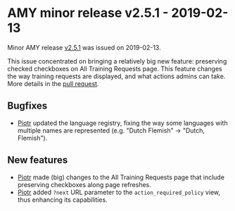# AMY minor release v2.5.1 - 2019-02-13

Minor AMY release [v2.5.1][] was issued on 2019-02-13.

This issue concentrated on bringing a relatively big new feature: preserving
checked checkboxes on All Training Requests page. This feature changes the way
training requests are displayed, and what actions admins can take. More details
in the [pull request](https://github.com/swcarpentry/amy/pull/1465).

## Bugfixes
* [Piotr][] updated the language registry, fixing the way some languages with
  multiple names are represented (e.g. "Dutch Flemish" -> "Dutch, Flemish").

## New features
* [Piotr][] made (big) changes to the All Training Requests page that include
  preserving checkboxes along page refreshes.
* [Piotr][] added `?next` URL parameter to the `action_required_policy` view,
  thus enhancing its capabilities.


[v2.5.1]: https://github.com/swcarpentry/amy/milestone/57
[Piotr]: https://github.com/pbanaszkiewicz
